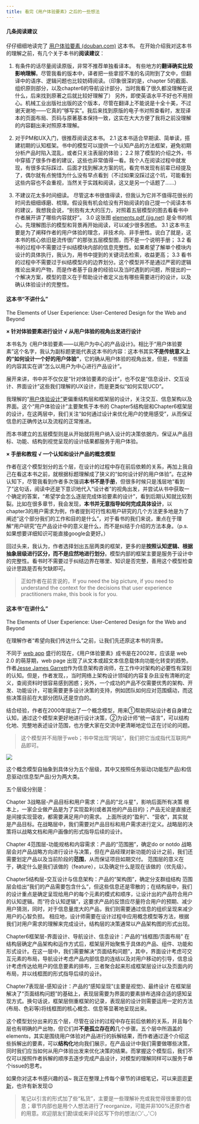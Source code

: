```yaml
---
title: 看完《用户体验要素》之后的一些想法
---
```


#### 几条阅读建议
仔仔细细地读完了 [用户体验要素 (douban.com)](https://book.douban.com/subject/6523997/) 这本书。
在开始介绍我对这本书的理解之前，有几个关于本书的**阅读建议**：

1. 有条件的话尽量阅读原版，非常不推荐单独看译本。
有些地方的**翻译确实比较影响理解**。尽管我看的版本中，译者把一些拿捏不准的名词附到了文中，但翻译中的语序、逻辑问题也比较妨碍阅读。（印象很深的是，chapter 5的截面、组织原则部分，以及chapter6的导航设计部分，当时我看了很久都没理解在说什么，后来找到原著之后就比较好理解了）
另外，即使英语水平不好也不用担心。机械工业出版社出版的这个版本，尽管在翻译上不能说是十全十美，不过谢天谢地——它真的“够写实”。我后来找到原版的电子书对照查看时，发现译本的页面布局、页码与原著基本保持一致，这实在大大方便了我将之前没理解的内容翻出来对照原本理解。

2. 对于PM和UX入门，很推荐阅读这本书。
2.1 这本书适合早期读、简单读，搭建初期的认知框架。书中的模型可以提供一个认知产品的方法框架，避免初期分析产品时陷入混乱，或者只关注表层的体验；
2.2 除了模型的介绍之外，书中穿插了很多作者的建议，这些也非常值得一看。我个人在阅读过程中就发现，有很多实际踩过、后面才找到解决方案的坑，看完书发现有前辈已经提及了，偶尔就有点惋惜为什么没有早点看到（不过如果没踩过这个坑，可能看到这些内容也不会重视，当然关于实践和阅读，这又是另一个话题了……）

3. 不建议花太多时间细读。
尽管这本书很值得读，但我认为它并不值得花很长的时间去细细琢磨、梳理。假设我有机会给没有开始阅读的自己提一个阅读本书的建议，我想我会说，“别抱有太大的压力，对照着五层模型的图去看看书中作者展开讲了哪些内容就好”。
3.0 这张图 [elements.pdf (jjg.net)](http://www.jjg.net/elements/pdf/elements.pdf)  是全书的核心。先理解图示的模型和背景再开始阅读，可以减少很多困惑。
3.1 这本书主要是为了阐释作者的用户体验的理念，非技术向、非手册性。说白了就是，这本书的核心依旧是流传很广的那张五层模型图，而不是一个说明手册；
3.2 看书的过程中不需要过于纠结模块内部的信息完整性。如果希望了解单个模块内设计的具体执行，我认为，用书中提到的关键词去检索，收益更高；
3.3 看书的过程中不需要过于纠结模型内的边界划分。这个模型并不是通过严密的逻辑推论出来的产物，而是作者基于自身的经验以及当时遇到的问题，所提出的一个解决方案，模型的意义在于帮助设计者定义出有哪些需要进行的设计，以及确认体验设计的完整性。



#### 这本书“不讲什么”
The Elements of User Experience: User-Centered Design for the Web and Beyond

**× 针对体验要素进行设计  √ 从用户体验的视角出发进行设计**

本书名为《用户体验要素——以用户为中心的产品设计》。相比于“用户体验要素”这个名字，我认为副标题更能代表这本书的内容：这本书其实**不是传统意义上的“如何设计一个好的用户体验”**，它的确从用户体验的视角出发，但是，书里面的内容其实在讲“怎么以用户为中心进行产品设计”。

展开来讲，书中并不仅仅是“针对体验要素的设计”，也不仅是“信息设计、交互设计、界面设计”这些我们理解的UX设计，而是更类似“如何实现UCD”。

我理解的“[用户体验设计”](https://en.wikipedia.org/wiki/User_experience_design#Information_architecture)更偏重结构层和框架层的设计，关注交互、信息架构以及界面。这个“用户体验设计”主要聚焦于本书的 Chapter5结构层和Chapter6框架层的设计，在这两层中，我们关注“如何通过设计来优化用户的使用感受”，从而保证信息的正确传达以及流程的正常推进。

而本书建立的五层模型则是从开始就将用户纳入设计的决策依据内，保证从产品目标、功能、结构到视觉呈现的设计结果都服务于用户体验。

**× 手册和教程  √ 一个认知和设计产品的概念模型**

作者在这个模型划分的五个层，在设计的过程中存在前后依赖的关系，再加上我自己在看这本书之前，就根据标题理解成了狭义的“如何设计好的用户体验”。在这种认知下，尽管我看到作者多次强调**本书不是手册**，但很多时候只是浅层地“看到了”这句话，阅读中还是下意识地代入“设计者”的视角出发，并尝试从书中获取一个确定的答案，“希望学会怎么逐层完成体验要素的设计”，看到后期认知就比较割裂。比如在很多章节，我会发现，**本书并无意指导如何完成具体设计**，以chapter3的用户需求为例，作者提到可行性和用户研究的几个方法更多地是为了阐述“这个部分我们的工作和目的是什么”，对于看书的我们来说，重点在于理解“用户研究”在产品设计中的意义是什么，而不是纠结于介绍的方法本身。（p.s.如果想要详细知识可能直接google会更好。）

回过头来，我认为，作者选择划出五层两类的框架，更多的是**按照认知逻辑、根据抽象层级进行区分，而不是应然地进行划分**。模型内部的框架主要是服务于设计中的完整性。看书时不需要过于纠结边界在哪里、知识是否完整，善用这个模型检查设计思路是否有欠缺即可。
> 正如作者在前言说的，If you need the big picture, if you need to understand the context for the decisions that user experience practitioners make, this book is for you.


#### 这本书“在讲什么”

The Elements of User Experience: User-Centered Design for the Web and Beyond

在理解作者“希望向我们传达什么”之前，让我们先还原这本书的背景。

不同于 [web app](https://en.wikipedia.org/wiki/Web_application) 盛行的现在，《用户体验要素》成书是在2002年，应该是 web 2.0 的萌芽期，web page 出现了从文本或超文本信息载体向功能化转变的趋势。作者[Jesse James Garrett](https://en.wikipedia.org/wiki/Jesse_James_Garrett)作为信息架构咨询师，在工作中对架构的必要性有深刻的认知。但是，作者发现，，当时网络上架构设计领域的内容复杂且没有清晰的定义，查阅资料时很容易感到困惑；另外，一个成功的产品不仅需要优秀的架构、开发、功能设计，可能需要更多设计决策的支持，例如团队如何应对范围蠕动，而这些决策目前在大部分团队还是空白的。

结合经验，作者在2000年提出了一个概念模型，用来①帮助网站设计者自身建立认知，通过这个模型来更好地进行设计决策，②为设计师“统一语言”，可以结构化地、完整地表述设计范围，也方便大家在交流中更清晰地定位正在讨论的问题。
> 这个模型并不局限于web；书中常出现“网站”，我们把它当成指代互联网产品即可。

![](https://sinensis-g.oss-cn-hangzhou.aliyuncs.com/doc.pic.host/Pasted%20image%2020220622215129.png)


这个概念模型自抽象到具体分为五个层级，其中又按照任务驱动(功能型产品)和信息驱动(信息型产品)分为两大类。

五个层级分别是：

Chapter 3战略层-产品目标和用户需求：产品的“北斗星”，影响后面所有决策
根本上，一家企业做产品是为了实现盈利(或者其他的产品目的)；产品无论是直接还是间接实现营收，都需要满足用户的需求。
上面所说的“盈利”、“营收”，其实就是产品目标。在战略层中，我们需要对产品目标和用户需求进行定义。战略层的决策将以战略文档和用户画像的形式指导后续的设计。

Chapter 4范围层-功能规格和内容需求：产品的“范围圈”，确定do or notdo
战略层会对产品战略方向进行设计与决策，但在产品经理对新功能的设计之前，我们还需要划定产品以及当前阶段的**范围**，从而保证项目如期交付。
范围层的意义在于，确定什么是我们该做的（feature），以及确定什么是现在该做的（优先级）。

Chapter5结构层-交互设计与信息架构：产品的“架构图”，确定分支群组结构
范围层会给出“我们的产品需要包含什么”，但这些信息还是零散的；在结构层中，我们的设计重点是确定呈现给用户的每个元素的模式和顺序，让设计出的产品符合用户的认知逻辑。而“符合认知逻辑”，这要求产品的反馈应尽量符合用户的预期、减少用户猜测，同时，对于信息量庞大的产品，我们则需要通过信息的组织呈现来减少用户的心智负担。
相应地，设计师需要在设计过程中应用概念模型等方法，根据我们对用户需求的理解来完成设计。结构层的决策通常以产品架构图的形式出现。

Chapter6框架层-界面设计、导航设计、信息设计：产品的“线框图/页面布局”
在结构层确定产品架构和运作方式后，框架层开始聚焦于具体的产品、组件、功能和形式设计。在这一层中，我们需要解决“页面结构问题”，其中，界面设计考虑可交互元素的布局，导航设计考虑产品内部信息的连结以及对用户移动的引导，信息设计考虑传达给用户的信息要素的排布，三者聚合起来形成框架层设计以及页面内的布局，并以线框图的形式指导后续的设计。

Chapter7表现层-感知设计：产品的“感知呈现”(主要是视觉)、最终设计
在框架层解决了“页面结构问题”的基础上，表现层需要为界面的要素排布选择合适的感知呈现方式。换句话说，框架层侧重框架的记录，表现层的设计则需要运用一定的方法(布局、色彩等)将线框图的核心概念、信息等显著地呈现出来。

这个模型划分出来的五个层，尽管在设计的过程中存在前后依赖的关系，并且每个层也有明确的产出物，但它们并**不是孤立存在的**几个步骤。五个层中所涵盖的elements，其实是围绕用户体验对产品进行的拆解结果，而作者通过逐个介绍这些拆解出的要素，可以**结构化**地向我们展示，在产品设计中我们需要做哪些决策，同时我们应当如何从用户体验出发来优化决策的结果。而掌握这个模型后，我们不仅可以按照作者拆解的顺序去逐步完成产品设计，对模型的理解同样可以服务于单个issue的思考。

如果你对这本书感兴趣的话~ 我正在整理上传每个章节的详细笔记，可以来逛逛[更新](https://sinensisw.github.io/archives/)，也许有新发现😉

> 笔记以引言的形式加了些“私货”，主要是一些理解补充或我觉得很重要的信息；章节内部也是用个人想法进行了reorganize，可能并非100%还原作者的用意。欢迎朋友们勘误或来评论区写下你的想法(⚪'◡'⚪)

